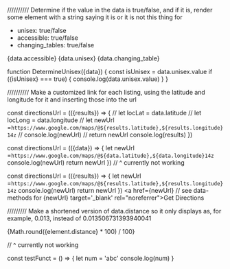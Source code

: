  //////////
 Determine if the value in the data is true/false, and if it is, render some element with a string saying it is or it is not this thing
for
- unisex: true/false
- accessible: true/false
- changing_tables: true/false

{data.accessible}
{data.unisex}
{data.changing_table}

function DetermineUnisex({data}) {
  const isUnisex = data.unisex.value
  if ({isUnisex} === true) {
    console.log(data.unisex.value)
  }
}



 //////////
 Make a customized link for each listing, using the latitude and longitude for it and inserting those into the url

  const directionsUrl = (({results}) => {
    // let locLat = data.latitude
    // let locLong = data.longitude
    // let newUrl =`https://www.google.com/maps/@${results.latitude},${results.longitude}14z`
    // console.log(newUrl)
    // return newUrl
    console.log(results)
    })

  const directionsUrl = (({data}) => {
    let newUrl =`https://www.google.com/maps/@${data.latitude},${data.longitude}14z`
    console.log(newUrl)
    return newUrl
    })
    // ^ currently not working

const directionsUrl = (({results}) => {
  let newUrl =`https://www.google.com/maps/@${results.latitude},${results.longitude}14z`
  console.log(newUrl)
  return newUrl
  })
  <a href={newUrl}
      // see data-methods for {newUrl}
        target='_blank'
        rel="noreferrer">Get Directions
      </a>
      

/////////
Make a shortened version of data.distance so it only displays as, for example, 0.013, instead of 0.013506731393940041

{Math.round({element.distance} * 100) / 100}

 // ^ currently not working

 const testFunct = () => {
  let num = 'abc'
  console.log(num)
 }